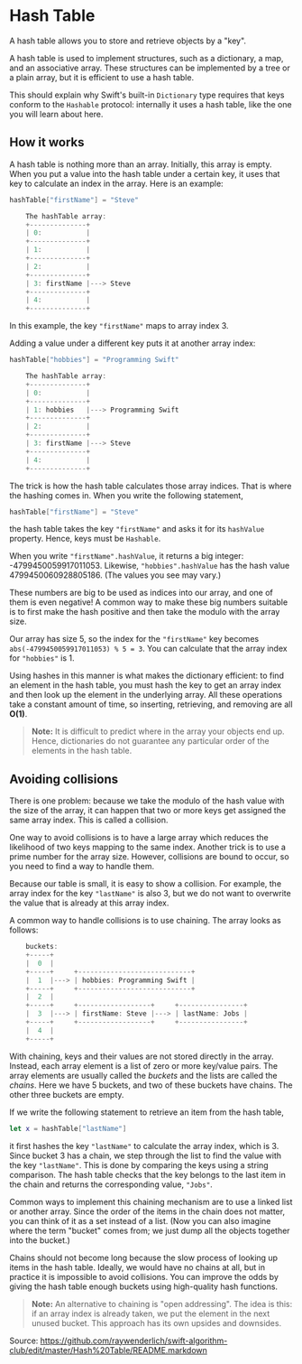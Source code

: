# Hash Table

A hash table allows you to store and retrieve objects by a "key".

A hash table is used to implement structures, such as a dictionary, a map, and an associative array. These structures can be implemented by a tree or a plain array, but it is efficient to use a hash table.

This should explain why Swift's built-in `Dictionary` type requires that keys conform to the `Hashable` protocol: internally it uses a hash table, like the one you will learn about here.

## How it works

A hash table is nothing more than an array. Initially, this array is empty. When you put a value into the hash table under a certain key, it uses that key to calculate an index in the array. Here is an example:

```swift
hashTable["firstName"] = "Steve"

	The hashTable array:
	+--------------+
	| 0:           |
	+--------------+
	| 1:           |
	+--------------+
	| 2:           |
	+--------------+
	| 3: firstName |---> Steve
	+--------------+
	| 4:           |
	+--------------+
```

In this example, the key `"firstName"` maps to array index 3.

Adding a value under a different key puts it at another array index:

```swift
hashTable["hobbies"] = "Programming Swift"

	The hashTable array:
	+--------------+
	| 0:           |
	+--------------+
	| 1: hobbies   |---> Programming Swift
	+--------------+
	| 2:           |
	+--------------+
	| 3: firstName |---> Steve
	+--------------+
	| 4:           |
	+--------------+
```

The trick is how the hash table calculates those array indices. That is where the hashing comes in. When you write the following statement,

```swift
hashTable["firstName"] = "Steve"
```

the hash table takes the key `"firstName"` and asks it for its `hashValue` property. Hence, keys must be `Hashable`.

When you write `"firstName".hashValue`, it returns a big integer: -4799450059917011053. Likewise, `"hobbies".hashValue` has the hash value 4799450060928805186. (The values you see may vary.)

These numbers are big to be used as indices into our array, and one of them is even negative! A common way to make these big numbers  suitable is to first make the hash positive and then take the modulo with the array size.

Our array has size 5, so the index for the `"firstName"` key becomes `abs(-4799450059917011053) % 5 = 3`. You can calculate that the array index for `"hobbies"` is 1.

Using hashes in this manner is what makes the dictionary efficient: to find an element in the hash table, you must hash the key to get an array index and then look up the element in the underlying array. All these operations take a constant amount of time, so inserting, retrieving, and removing are all **O(1)**.

> **Note:** It is difficult to predict where in the array your objects end up. Hence, dictionaries do not guarantee any particular order of the elements in the hash table.

## Avoiding collisions

There is one problem: because we take the modulo of the hash value with the size of the array, it can happen that two or more keys get assigned the same array index. This is called a collision.

One way to avoid collisions is to have a large array which reduces the likelihood of two keys mapping to the same index. Another trick is to use a prime number for the array size. However, collisions are bound to occur, so you need to find a way to handle them.

Because our table is small, it is easy to show a collision. For example, the array index for the key `"lastName"` is also 3, but we do not want to overwrite the value that is already at this array index.

A common way to handle collisions is to use chaining. The array looks as follows:

```swift
	buckets:
	+-----+
	|  0  |
	+-----+     +----------------------------+
	|  1  |---> | hobbies: Programming Swift |
	+-----+     +----------------------------+
	|  2  |
	+-----+     +------------------+     +----------------+
	|  3  |---> | firstName: Steve |---> | lastName: Jobs |
	+-----+     +------------------+     +----------------+
	|  4  |
	+-----+
```

With chaining, keys and their values are not stored directly in the array. Instead, each array element is a list of zero or more key/value pairs. The array elements are usually called the *buckets* and the lists are called the *chains*. Here we have 5 buckets, and two of these buckets have chains. The other three buckets are empty.

If we write the following statement to retrieve an item from the hash table,

```swift
let x = hashTable["lastName"]
```

it first hashes the key `"lastName"` to calculate the array index, which is 3. Since bucket 3 has a chain, we step through the list to find the value with the key `"lastName"`. This is done by comparing the keys using a string comparison. The hash table checks that the key belongs to the last item in the chain and returns the corresponding value, `"Jobs"`.

Common ways to implement this chaining mechanism are to use a linked list or another array. Since the order of the items in the chain does not matter, you can think of it as a set instead of a list. (Now you can also imagine where the term "bucket" comes from; we just dump all the objects together into the bucket.)

Chains should not become long because the slow process of looking up items in the hash table. Ideally, we would have no chains at all, but in practice it is impossible to avoid collisions. You can improve the odds by giving the hash table enough buckets using high-quality hash functions.

> **Note:** An alternative to chaining is "open addressing". The idea is this: if an array index is already taken, we put the element in the next unused bucket. This approach has its own upsides and downsides.


Source: https://github.com/raywenderlich/swift-algorithm-club/edit/master/Hash%20Table/README.markdown